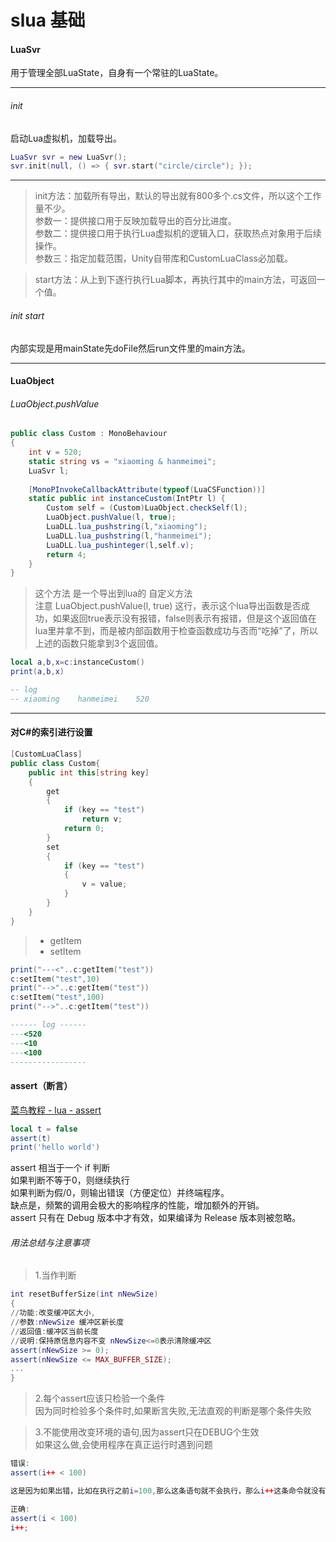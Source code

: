 # slua 基础

#### LuaSvr
用于管理全部LuaState，自身有一个常驻的LuaState。

---

###### init
启动Lua虚拟机，加载导出。

```lua
LuaSvr svr = new LuaSvr();
svr.init(null, () => { svr.start("circle/circle"); });
```

---

>  init方法：加载所有导出，默认的导出就有800多个.cs文件，所以这个工作量不少。   
参数一：提供接口用于反映加载导出的百分比进度。   
参数二：提供接口用于执行Lua虚拟机的逻辑入口，获取热点对象用于后续操作。   
参数三：指定加载范围，Unity自带库和CustomLuaClass必加载。 

> start方法：从上到下逐行执行Lua脚本，再执行其中的main方法，可返回一个值。

###### init start
内部实现是用mainState先doFile然后run文件里的main方法。


---


#### LuaObject

###### LuaObject.pushValue

```csharp
public class Custom : MonoBehaviour
{
    int v = 520;
    static string vs = "xiaoming & hanmeimei";
    LuaSvr l;
    
    [MonoPInvokeCallbackAttribute(typeof(LuaCSFunction))]
    static public int instanceCustom(IntPtr l) {
        Custom self = (Custom)LuaObject.checkSelf(l);
        LuaObject.pushValue(l, true);
        LuaDLL.lua_pushstring(l,"xiaoming");
        LuaDLL.lua_pushstring(l,"hanmeimei");
        LuaDLL.lua_pushinteger(l,self.v);
        return 4;
    }
}
```
> 这个方法 是一个导出到lua的 自定义方法  
> 注意 LuaObject.pushValue(l, true) 这行，表示这个lua导出函数是否成功，如果返回true表示没有报错，false则表示有报错，但是这个返回值在lua里并拿不到，而是被内部函数用于检查函数成功与否而“吃掉”了，所以上述的函数只能拿到3个返回值。

```lua
local a,b,x=c:instanceCustom()
print(a,b,x)

-- log
-- xiaoming    hanmeimei    520
```

---


#### 对C#的索引进行设置

```csharp
[CustomLuaClass]
public class Custom{
    public int this[string key]
    {
    	get
    	{
    		if (key == "test")
    			return v;
    		return 0;
    	}
    	set
    	{
    		if (key == "test")
    		{
    			v = value;
    		}
    	}
    }  
}
```

> - getItem
> - setItem

```lua
print("---<"..c:getItem("test"))
c:setItem("test",10)
print("-->"..c:getItem("test"))
c:setItem("test",100)
print("-->"..c:getItem("test"))

------ log ------
---<520
---<10
---<100
-----------------
```


#### assert（断言）

[菜鸟教程 - lua - assert](https://www.runoob.com/w3cnote/c-assert.html)

```lua
local t = false
assert(t)
print('hello world')
```
assert 相当于一个 if 判断  
如果判断不等于0，则继续执行  
如果判断为假/0，则输出错误（方便定位）并终端程序。  
缺点是，频繁的调用会极大的影响程序的性能，增加额外的开销。  
assert 只有在 Debug 版本中才有效，如果编译为 Release 版本则被忽略。

###### 用法总结与注意事项

> 1.当作判断

```lua
int resetBufferSize(int nNewSize) 
{ 
//功能:改变缓冲区大小, 
//参数:nNewSize 缓冲区新长度 
//返回值:缓冲区当前长度 
//说明:保持原信息内容不变 nNewSize<=0表示清除缓冲区 
assert(nNewSize >= 0); 
assert(nNewSize <= MAX_BUFFER_SIZE); 
... 
}
```

> 2.每个assert应该只检验一个条件  
> 因为同时检验多个条件时,如果断言失败,无法直观的判断是哪个条件失败

> 3.不能使用改变环境的语句,因为assert只在DEBUG个生效  
> 如果这么做,会使用程序在真正运行时遇到问题

```lua
错误: 
assert(i++ < 100)

这是因为如果出错，比如在执行之前i=100,那么这条语句就不会执行，那么i++这条命令就没有执行。

正确:
assert(i < 100)
i++; 
```

